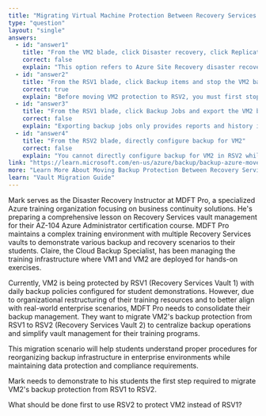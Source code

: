 ```yaml
---
title: "Migrating Virtual Machine Protection Between Recovery Services Vaults"
type: "question"
layout: "single"
answers:
  - id: "answer1"
    title: "From the VM2 blade, click Disaster recovery, click Replication settings, and then select RSV2 as the Recovery Services vault"
    correct: false
    explain: "This option refers to Azure Site Recovery disaster recovery settings, not backup protection. Site Recovery and Azure Backup are different services with different vaults and configurations."
  - id: "answer2"
    title: "From the RSV1 blade, click Backup items and stop the VM2 backup"
    correct: true
    explain: "Before moving VM2 protection to RSV2, you must first stop the backup protection from the current vault (RSV1). This removes the existing backup policy and allows the VM to be protected by a different vault."
  - id: "answer3"
    title: "From the RSV1 blade, click Backup Jobs and export the VM2 backup"
    correct: false
    explain: "Exporting backup jobs only provides reports and history information. This action does not stop the current backup protection or enable the VM to be protected by another vault."
  - id: "answer4"
    title: "From the RSV2 blade, directly configure backup for VM2"
    correct: false
    explain: "You cannot directly configure backup for VM2 in RSV2 while it's still protected by RSV1. Azure Backup prevents a VM from being protected by multiple vaults simultaneously for data integrity reasons."
link: "https://learn.microsoft.com/en-us/azure/backup/backup-azure-move-recovery-services-vault"
more: "Learn More About Moving Backup Protection Between Recovery Services Vaults"
learn: "Vault Migration Guide"
---
```


Mark serves as the Disaster Recovery Instructor at MDFT Pro, a specialized Azure training organization focusing on business continuity solutions. He's preparing a comprehensive lesson on Recovery Services vault management for their AZ-104 Azure Administrator certification course. MDFT Pro maintains a complex training environment with multiple Recovery Services vaults to demonstrate various backup and recovery scenarios to their students. Claire, the Cloud Backup Specialist, has been managing the training infrastructure where VM1 and VM2 are deployed for hands-on exercises. 

Currently, VM2 is being protected by RSV1 (Recovery Services Vault 1) with daily backup policies configured for student demonstrations. However, due to organizational restructuring of their training resources and to better align with real-world enterprise scenarios, MDFT Pro needs to consolidate their backup management. They want to migrate VM2's backup protection from RSV1 to RSV2 (Recovery Services Vault 2) to centralize backup operations and simplify vault management for their training programs. 

This migration scenario will help students understand proper procedures for reorganizing backup infrastructure in enterprise environments while maintaining data protection and compliance requirements.

Mark needs to demonstrate to his students the first step required to migrate VM2's backup protection from RSV1 to RSV2.

What should be done first to use RSV2 to protect VM2 instead of RSV1?